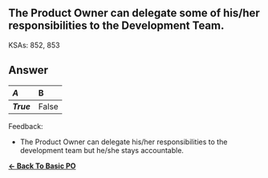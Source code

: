 ## The Product Owner can delegate some of his/her responsibilities to the Development Team.

KSAs: 852, 853

## Answer
| ***A*** | B |
| :--- | :--- |
| ***True*** | False |


Feedback:

- The Product Owner can delegate his/her responsibilities to the development team but he/she stays accountable.

[**<- Back To Basic PO**](../../../Basic_PO.md)

